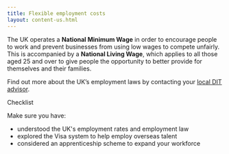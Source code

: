 ```yaml
---
title: Flexible employment costs
layout: content-us.html
---
```


The UK operates a **National Minimum Wage** in order to encourage people to work and prevent businesses from using low wages to compete unfairly. This is accompanied by a **National Living Wage**, which applies to all those aged 25 and over to give people the opportunity to better provide for themselves and their families.

Find out more about the UK’s employment laws by contacting your [local DIT advisor](https://www.contactus.ukti.gov.uk/enquiry/topic).

Checklist

Make sure you have:

- understood the UK's employment rates and employment law
- explored the Visa system to help employ overseas talent
- considered an apprenticeship scheme to expand your workforce
